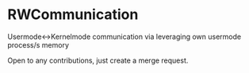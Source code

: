# RWCommunication

Usermode<->Kernelmode communication via leveraging own usermode process/s memory


Open to any contributions, just create a merge request.
